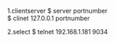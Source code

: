 1.clientserver
$ server portnumber  
$ clinet 127.0.0.1 portnumber  

2.select 
$ telnet 192.168.1.181 9034  
